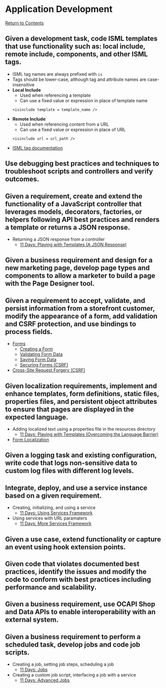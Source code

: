 # Application Development
[Return to Contents](README.md)

## Given a development task, code ISML templates that use functionality such as: local include, remote include, components, and other ISML tags.
- ISML tag names are always prefixed with `is`
- Tags should be lower-case, although tag and attribute names are case-insensitive
- **Local Include**
    - Used when referencing a template
    - Can use a fixed value or expression in place of template name
    ```
    <isinclude template = template_name />
    ```
- **Remote Include**
    - Used when referencing content from a URL
    - Can use a fixed value or expression in place of URL
    ```
    <isinclude url = url_path />
    ```
- [ISML tag documentation](https://documentation.b2c.commercecloud.salesforce.com/DOC3/index.jsp?topic=%2Fcom.demandware.dochelp%2Fcontent%2Fb2c_commerce%2Ftopics%2Fisml%2Fb2c_isml.html)
## Use debugging best practices and techniques to troubleshoot scripts and controllers and verify outcomes.
## Given a requirement, create and extend the functionality of a JavaScript controller that leverages models, decorators, factories, or helpers following API best practices and renders a template or returns a JSON response.
- Returning a JSON response from a controller
    - [11 Days: Playing with Templates (A JSON Response)](https://www.perimeterx.com/tech-blog/2020/11-days-of-salesforce-storefront-reference-architecture-sfra-day-11-playing-with-templates/)
## Given a business requirement and design for a new marketing page, develop page types and components to allow a marketer to build a page with the Page Designer tool.
## Given a requirement to accept, validate, and persist information from a storefront customer, modify the appearance of a form, add validation and CSRF protection, and use bindings to process fields.
- [Forms](https://documentation.b2c.commercecloud.salesforce.com/DOC1/index.jsp?topic=%2Fcom.demandware.dochelp%2Fcontent%2Fb2c_commerce%2Ftopics%2Fsfra%2Fb2c_forms.html&resultof=%22form%22%20)
    - [Creating a Form](https://documentation.b2c.commercecloud.salesforce.com/DOC1/index.jsp?topic=%2Fcom.demandware.dochelp%2Fcontent%2Fb2c_commerce%2Ftopics%2Fsfra%2Fb2c_create_form.html&resultof=%22%66%6f%72%6d%22%20)
    - [Validating Form Data](https://documentation.b2c.commercecloud.salesforce.com/DOC1/index.jsp?topic=%2Fcom.demandware.dochelp%2Fcontent%2Fb2c_commerce%2Ftopics%2Fsfra%2Fb2c_validate_form_data.html)
    - [Saving Form Data](https://documentation.b2c.commercecloud.salesforce.com/DOC1/index.jsp?topic=%2Fcom.demandware.dochelp%2Fcontent%2Fb2c_commerce%2Ftopics%2Fsfra%2Fb2c_save_form_data.html)
    - [Securing Forms (CSRF)](https://documentation.b2c.commercecloud.salesforce.com/DOC1/index.jsp?topic=%2Fcom.demandware.dochelp%2Fcontent%2Fb2c_commerce%2Ftopics%2Fsfra%2Fb2c_create_form.html)
- [Cross-Site Request Forgery (CSRF)](https://developer.salesforce.com/docs/atlas.en-us.pages.meta/pages/pages_security_tips_csrf.htm)
## Given localization requirements, implement and enhance templates, form definitions, static files, properties files, and persistent object attributes to ensure that pages are displayed in the expected language.
- Adding localized text using a properties file in the resources directory
    - [11 Days: Playing with Templates (Overcoming the Language Barrier)](https://www.perimeterx.com/tech-blog/2020/11-days-of-salesforce-storefront-reference-architecture-sfra-day-11-playing-with-templates/)
- [Form Localization](https://documentation.b2c.commercecloud.salesforce.com/DOC1/index.jsp?topic=%2Fcom.demandware.dochelp%2Fcontent%2Fb2c_commerce%2Ftopics%2Fsfra%2Fb2c_localizing_forms.html&resultof=%22%66%6f%72%6d%22%20)
## Given a logging task and existing configuration, write code that logs non-sensitive data to custom log files with different log levels.
## Integrate, deploy, and use a service instance based on a given requirement.
- Creating, initializing, and using a service
    - [11 Days: Using Services Framework](https://www.perimeterx.com/tech-blog/2020/11-days-of-salesforce-storefront-reference-architecture-sfra-day-6-using-services-framework/)
- Using services with URL paramaters
    - [11 Days: More Services Framework](https://www.perimeterx.com/tech-blog/2020/11-days-of-salesforce-storefront-reference-architecture-sfra-day-7-more-services-framework/)
## Given a use case, extend functionality or capture an event using hook extension points.
## Given code that violates documented best practices, identify the issues and modify the code to conform with best practices including performance and scalability.
## Given a business requirement, use OCAPI Shop and Data APIs to enable interoperability with an external system.
## Given a business requirement to perform a scheduled task, develop jobs and code job scripts.
- Creating a job, setting job steps, scheduling a job
    - [11 Days: Jobs](https://www.perimeterx.com/tech-blog/2020/11-days-of-salesforce-storefront-reference-architecture-sfra-day-9-jobs/)
- Creating a custom job script, interfacing a job with a service
    - [11 Days: Advanced Jobs](https://medium.com/perimeterx/11-days-of-salesforce-storefront-reference-architecture-sfra-day-10-advanced-jobs-d5b8a203ddba)